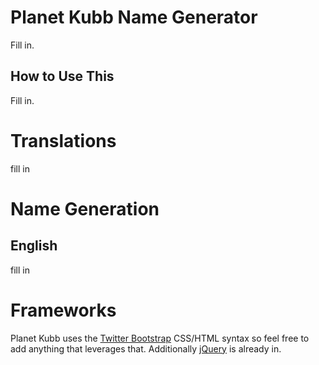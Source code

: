 # Planet Kubb Name Generator

Fill in.

## How to Use This

Fill in.

# Translations

fill in

# Name Generation

## English

fill in

# Frameworks

Planet Kubb uses the [Twitter Bootstrap](http://twitter.github.com/bootstrap/) CSS/HTML syntax so feel free to add anything that leverages that. Additionally [jQuery](http://jquery.com/) is already in.

